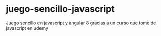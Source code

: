 # juego-sencillo-javascript
Juego sencillo en javascript y angular 8 gracias a un curso que tome de javascript en udemy 
